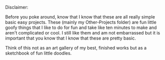 Disclaimer:

Before you poke around, know that I know that these are all really simple basic easy projects. These (mainly my Other-Projects folder) are fun little goofy things that I like to do for fun and take like ten minutes to make and aren't complicated or cool. I still like them and am not embarrassed but it is important that you know that I know that these are pretty basic.

Think of this not as an art gallery of my best, finished works but as a sketchbook of fun little doodles.
